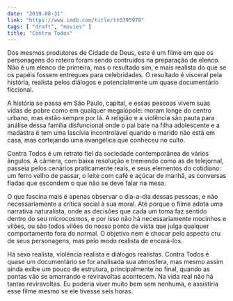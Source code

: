 ```yaml
---
date: "2019-08-31"
link: "https://www.imdb.com/title/tt0395978"
tags: [ "draft", "movies" ]
title: "Contra Todos"
---
```

Dos mesmos produtores de Cidade de Deus, este é um filme em que os personagens do roteiro foram sendo contruídos na preparação de elenco. Não é um elenco de primeira, mas o resultado sim, e mais realista do que se os papéis fossem entregues para celebridades. O resultado é visceral pela história, realista pelos diálogos e potencialmente um quase documentário ficcional.

A história se passa em São Paulo, capital, e essas pessoas vivem suas vidas de pobre como em qualquer megalópole: moram longe do centro urbano, mas estão sempre por lá. A religião e a violência são pauta para análise dessa família disfuncional onde o pai bate na filha adolescente e a madastra é tem uma lascívia incontrolável quando o marido não está em casa, mas cortejando uma evangélica que conheceu no culto.

Contra Todos é um retrato fiel da sociedade contemporânea de vários ângulos. A câmera, com baixa resolução e tremendo como as de telejornal, passeia pelos cenários praticamente reais, e seus elementos do cotidiano: um ferro velho de passar, o leite com café e açúcar de manhã, as conversas fiadas que escondem o que não se deve falar na mesa.

O que fascina mais é apenas observar o dia-a-dia dessas pessoas, e não necessariamente a crítica social à sua moral. Até porque o filme adota uma narrativa naturalista, onde as decisões que cada um toma faz sentido dentro do seu microcosmos, e por isso não há necessariamente mocinhos e vilões, ou são todos vilões do nosso ponto de vista que julga qualquer comportamento fora do normal. O objetivo nem é chocar pelo aspecto cru de seus personagens, mas pelo modo realista de encará-los.

Há sexo realista, violência realista e diálogos realistas. Contra Todos é quase um documentário se for analisada sua atmosfera, mas mesmo assim ainda exibe um pouco de estrutura, principalmente no final, quando as pontas vão se amarrando e reviravoltas acontecem. Na vida real não há tantas reviravoltas. Eu poderia viver muito bem sem nenhuma, e assistiria esse filme mesmo se ele tivesse seis horas.
